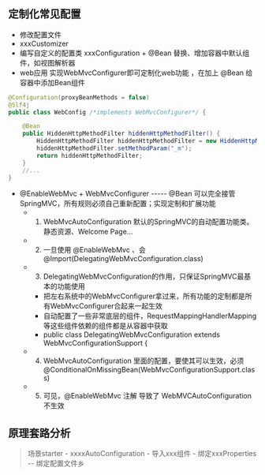 ## 定制化常见配置

- 修改配置文件
- xxxCustomizer
- 编写自定义的配置类 xxxConfiguration + @Bean 替换、增加容器中默认组件，如视图解析器
- web应用 实现WebMvcConfigurer即可定制化web功能  ，在加上 @Bean 给容器中添加Bean组件

```java
@Configuration(proxyBeanMethods = false)
@Slf4j
public class WebConfig /*implements WebMvcConfigurer*/ {

    @Bean
    public HiddenHttpMethodFilter hiddenHttpMethodFilter() {
        HiddenHttpMethodFilter hiddenHttpMethodFilter = new HiddenHttpMethodFilter();
        hiddenHttpMethodFilter.setMethodParam("_m");
        return hiddenHttpMethodFilter;
    }
    //...
}
```

- @EnableWebMvc + WebMvcConfigurer  ----- @Bean 可以完全接管SpringMVC，所有规则必须自己重新配置；实现定制和扩展功能
    - 1. WebMvcAutoConfiguration 默认的SpringMVC的自动配置功能类。静态资源、Welcome Page...
    - 2. 一旦使用 @EnableWebMvc 、会 @Import(DelegatingWebMvcConfiguration.class)
    - 3. DelegatingWebMvcConfiguration的作用，只保证SpringMVC最基本的功能使用
        - 把左右系统中的WebMvcConfigurer拿过来，所有功能的定制都是所有WebMvcConfigurer合起来一起生效
        - 自动配置了一些非常底层的组件，RequestMappingHandlerMapping 等这些组件依赖的组件都是从容器中获取
        - public class DelegatingWebMvcConfiguration extends WebMvcConfigurationSupport {
    - 4. WebMvcAutoConfiguration 里面的配置，要使其可以生效，必须@ConditionalOnMissingBean(WebMvcConfigurationSupport.class)
    - 5. 可见，@EnableWebMvc 注解 导致了 WebMVCAutoConfiguration不生效
    
## 原理套路分析

> 场景starter - xxxxAutoConfiguration - 导入xxx组件 - 绑定xxxProperties -- 绑定配置文件乡